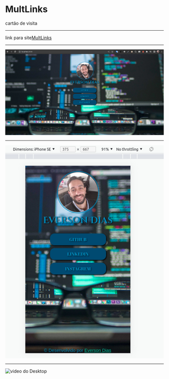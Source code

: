 # MultLinks
cartão de visita

<hr>

link para site[MultLinks](https://eversondias.github.io/MultLinks/)

<hr>

![imagen do Desktop](public/imgDesk.jpg)

<hr>

![imagen do celular](public/imgCelular.jpg)

<hr>

![video do Desktop](public/video.gif)

